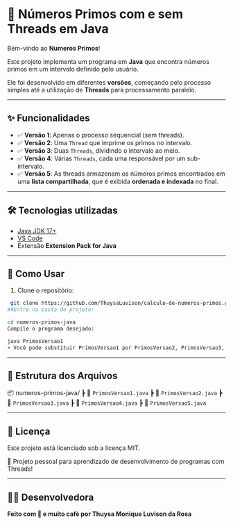 # 🔢 Números Primos com e sem Threads em Java

Bem-vindo ao **Numeros Primos**!

Este projeto implementa um programa em **Java** que encontra números primos em um intervalo definido pelo usuário.  

Ele foi desenvolvido em diferentes **versões**, começando pelo processo simples até a utilização de **Threads** para processamento paralelo.

---

## ✨ Funcionalidades

- ✅ **Versão 1**: Apenas o processo sequencial (sem threads).  
- ✅ **Versão 2**: Uma `Thread` que imprime os primos no intervalo.  
- ✅ **Versão 3**: Duas `Threads`, dividindo o intervalo ao meio.  
- ✅ **Versão 4**: Várias `Threads`, cada uma responsável por um sub-intervalo.  
- ✅ **Versão 5**: As threads armazenam os números primos encontrados em uma **lista compartilhada**, que é exibida **ordenada e indexada** no final.

---

## 🛠️ Tecnologias utilizadas

- [Java JDK 17+](https://adoptium.net/)  
- [VS Code](https://code.visualstudio.com/)  
- Extensão **Extension Pack for Java**  

---

## 🚀 Como Usar

1. Clone o repositório:

```bash
 git clone https://github.com/ThuysaLuvison/calculo-de-numeros-primos.git
##Entre na pasta do projeto:

cd numeros-primos-java
Compile o programa desejado:

java PrimosVersao1
⚡ Você pode substituir PrimosVersao1 por PrimosVersao2, PrimosVersao3, etc.
```
---

## 📂 Estrutura dos Arquivos

📦 numeros-primos-java/
┣ 📜 `PrimosVersao1.java`
┣ 📜 `PrimosVersao2.java`
┣ 📜 `PrimosVersao3.java`
┣ 📜 `PrimosVersao4.java`
┣ 📜 `PrimosVersao5.java`

---

## 📄 Licença

Este projeto está licenciado sob a licença MIT.

💼 Projeto pessoal para aprendizado de desenvolvimento de programas com Threads!
 
---

## 👩‍💻 Desenvolvedora

**Feito com 💜 e muito café por Thuysa Monique Luvison da Rosa**


